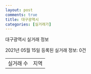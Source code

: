```yaml
---
layout: post
comments: true
title: 대구광역시
categories: [실거래가]
---
```


대구광역시 실거래 정보

2021년 05월 15일 등록된 실거래 정보: 0건


<table>
  <tr>
    <td>실거래 수</td>
    <td>지역</td>
  </tr>

  

</table>
    